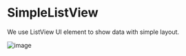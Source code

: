 # SimpleListView
We use ListView UI element to show data with simple layout.

![image](https://github.com/pmoschos/SimpleListView/assets/133533759/bf0732b1-eb8c-4b3a-a02d-f7ea4621d535)
